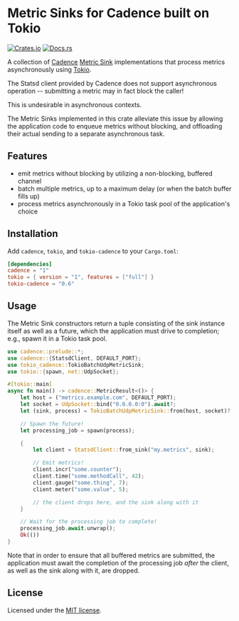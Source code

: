 # Metric Sinks for Cadence built on Tokio

[![Crates.io](https://img.shields.io/crates/v/tokio-cadence.svg)](https://crates.io/crates/tokio-cadence/)
[![Docs.rs](https://docs.rs/tokio-cadence/badge.svg)](https://docs.rs/tokio-cadence/)

A collection of [Cadence](https://crates.io/crates/cadence/) [Metric Sink](https://docs.rs/cadence/0.29/cadence/trait.MetricSink.html)
implementations that process metrics asynchronously using [Tokio](https://crates.io/crates/tokio/).

The Statsd client provided by Cadence does not support asynchronous operation -- submitting a metric may in fact block the caller!

This is undesirable in asynchronous contexts.

The Metric Sinks implemented in this crate alleviate this issue by allowing the application code to enqueue
metrics without blocking, and offloading their actual sending to a separate asynchronous task.

## Features

- emit metrics without blocking by utilizing a non-blocking, buffered channel
- batch multiple metrics, up to a maximum delay (or when the batch buffer fills up)
- process metrics asynchronously in a Tokio task pool of the application's choice

## Installation

Add `cadence`, `tokio`, and `tokio-cadence` to your `Cargo.toml`:

```toml
[dependencies]
cadence = "1"
tokio = { version = "1", features = ["full"] }
tokio-cadence = "0.6"
```

## Usage

The Metric Sink constructors return a tuple consisting of the sink instance itself as well as a future,
which the application must drive to completion; e.g., spawn it in a Tokio task pool.

```rust
use cadence::prelude::*;
use cadence::{StatsdClient, DEFAULT_PORT};
use tokio_cadence::TokioBatchUdpMetricSink;
use tokio::{spawn, net::UdpSocket};

#[tokio::main]
async fn main() -> cadence::MetricResult<()> {
    let host = ("metrics.example.com", DEFAULT_PORT);
    let socket = UdpSocket::bind("0.0.0.0:0").await?;
    let (sink, process) = TokioBatchUdpMetricSink::from(host, socket)?;

    // Spawn the future!
    let processing_job = spawn(process);

    {
        let client = StatsdClient::from_sink("my.metrics", sink);

        // Emit metrics!
        client.incr("some.counter");
        client.time("some.methodCall", 42);
        client.gauge("some.thing", 7);
        client.meter("some.value", 5);

        // the client drops here, and the sink along with it
    }

    // Wait for the processing job to complete!
    processing_job.await.unwrap();
    Ok(())
}
```

Note that in order to ensure that all buffered metrics are submitted, the application must await
the completion of the processing job *after* the client, as well as the sink along with it, are dropped.

## License

Licensed under the [MIT license](LICENSE).
